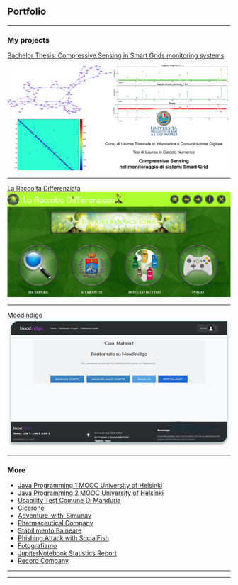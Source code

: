 ## Portfolio

---

### My projects

[Bachelor Thesis: Compressive Sensing in Smart Grids monitoring systems](https://pemo11235.github.io/Bachelor-Thesis-Compressive-Sensing-in-Smart-Grids-monitoring-systems/)

<img src="images/tesi.png?raw=true =250x250"/>

---
[La Raccolta Differenziata](https://pemo11235.github.io/UNIBA_PPM_LaRaccoltaDifferenziata/)
<img src="images/Annotazione 2020-08-21 102949.png?raw=true =250x250"/>

---
[MoodIndigo](https://pemo11235.github.io/UNIBA_PPW_MoodIndigo/)
<img src="images/Immagine1.png?raw=true"/>

---


### More 

- [Java Programming 1 MOOC University of Helsinki](https://github.com/Pemo11235/Java_Programming_1_MOOC_University_of_Helsinki)
- [Java Programming 2 MOOC University of Helsinki](https://github.com/Pemo11235/Java_Programming_2_MOOC_University_of_Helsinki)
- [Usability Test Comune Di Manduria](https://github.com/Pemo11235/UNIBA_IUM_UsabilityTestComuneDiManduria)
- [Cicerone](https://github.com/Pemo11235/UNIBA_IDS_Cicerone)
- [Adventure_with_Simunav](https://github.com/Pemo11235/UNIBA_ASD_Adventure_with_Simunav)
- [Pharmaceutical Company](https://github.com/Pemo11235/UNIBA_PROG_PharmaceuticalCompany)
- [Stabilimento Balneare](https://github.com/Pemo11235/UNIBA_LABINF_StabilimentoBalneare)
- [Phishing Attack with SocialFish](https://github.com/Pemo11235/UNIBA_SI_PhishingAttackWithSocialFish)
- [Fotografiamo](https://github.com/Pemo11235/UNIBA_ELM_Fotografiamo)
- [JupiterNotebook Statistics Report](https://github.com/Pemo11235/UNIBA_SM_ReportStatistics)
- [Record Company](https://github.com/Pemo11235/UNIBA_BD_Database_RecordCompany)

---




---
<!-- <p style="font-size:11px">Page template forked from <a href="https://github.com/evanca/quick-portfolio">evanca</a></p> -->
<!-- Remove above link if you don't want to attibute -->
